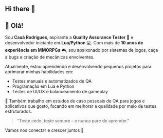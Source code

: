 ## Hi there 👋

## 👋 Olá!

Sou **Cauã Rodrigues**, aspirante a **Quality Assurance Tester** 🧪 e desenvolvedor iniciante em **Lua/Python** 💻. Com mais de **10 anos de experiência em MMORPGs** 🎮, sou apaixonado por sistemas de jogos, caça a bugs e criação de mecânicas envolventes.

Atualmente, estou aprendendo e desenvolvendo pequenos projetos para aprimorar minhas habilidades em:
- Testes manuais e automatizados de QA  
- Programação em Lua e Python  
- Testes de UI/UX e balanceamento de gameplay

📌 Também trabalho em estudos de caso pessoais de QA para jogos e aplicativos que gosto, focando em melhorar a qualidade por meio de testes estruturados.

> "Teste cedo, teste sempre – e nunca pare de aprender."

Vamos nos conectar e crescer juntos 🚀

